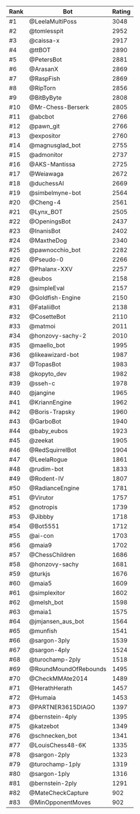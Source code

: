 Rank|Bot|Rating
---|---|---
#1|@LeelaMultiPoss|3048
#2|@tomlesspit|2952
#3|@caissa-x|2917
#4|@ttBOT|2890
#5|@PetersBot|2881
#6|@ArasanX|2869
#7|@RaspFish|2869
#8|@RipTorn|2856
#9|@BitByByte|2808
#10|@Mr-Chess-Berserk|2805
#11|@abcbot|2766
#12|@pawn_git|2766
#13|@expositor|2760
#14|@magnusglad_bot|2755
#15|@admonitor|2737
#16|@AKS-Mantissa|2725
#17|@Weiawaga|2672
#18|@duchessAI|2669
#19|@simbelmyne-bot|2564
#20|@Cheng-4|2561
#21|@Lynx_BOT|2505
#22|@OpeningsBot|2437
#23|@InanisBot|2402
#24|@MaxtheDog|2340
#25|@pawnocchio_bot|2282
#26|@Pseudo-0|2266
#27|@Phalanx-XXV|2257
#28|@eubos|2158
#29|@simpleEval|2157
#30|@Goldfish-Engine|2150
#31|@FataliiBot|2138
#32|@CosetteBot|2110
#33|@matmoi|2011
#34|@honzovy-sachy-2|2010
#35|@maello_bot|1995
#36|@likeawizard-bot|1987
#37|@TopasBot|1983
#38|@kopyto_dev|1982
#39|@sseh-c|1978
#40|@jangine|1965
#41|@KriannEngine|1962
#42|@Boris-Trapsky|1960
#43|@GarboBot|1940
#44|@baby_eubos|1923
#45|@zeekat|1905
#46|@RedSquirrelBot|1904
#47|@LeelaRogue|1861
#48|@rudim-bot|1833
#49|@Rodent-IV|1807
#50|@RadianceEngine|1781
#51|@Virutor|1757
#52|@notropis|1739
#53|@Jibbby|1718
#54|@Bot5551|1712
#55|@ai-con|1703
#56|@maia9|1702
#57|@ChessChildren|1686
#58|@honzovy-sachy|1681
#59|@turkjs|1676
#60|@maia5|1609
#61|@simplexitor|1602
#62|@melsh_bot|1598
#63|@maia1|1575
#64|@jmjansen_aus_bot|1564
#65|@munfish|1541
#66|@sargon-3ply|1539
#67|@sargon-4ply|1524
#68|@turochamp-2ply|1518
#69|@RoundMoundOfRebounds|1495
#70|@CheckMMAte2014|1489
#71|@HerathHerath|1457
#72|@Humaia|1453
#73|@PARTNER3615DIAGO|1397
#74|@bernstein-4ply|1395
#75|@katzebot|1349
#76|@schnecken_bot|1341
#77|@LouisChess48-6K|1335
#78|@sargon-2ply|1323
#79|@turochamp-1ply|1319
#80|@sargon-1ply|1316
#81|@bernstein-2ply|1291
#82|@MateCheckCapture|902
#83|@MinOpponentMoves|902
